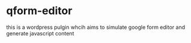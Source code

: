 # qform-editor

 this is a wordpress pulgin whcih aims to simulate google form editor and generate javascript content
